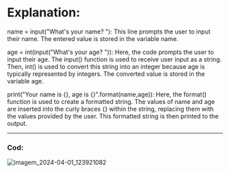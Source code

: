# Explanation:
<p>name = input("What's your name? "): This line prompts the user to input their name. The entered value is stored in the variable name.</p>
<p>age = int(input("What's your age? ")): Here, the code prompts the user to input their age. The input() function is used to receive user input as a string. Then, int() is used to convert this string into an integer because age is typically represented by integers. The converted value is stored in the variable age.</p>
<p>print("Your name is {}, age is {}".format(name,age)): Here, the format() function is used to create a formatted string. The values of name and age are inserted into the curly braces {} within the string, replacing them with the values provided by the user. This formatted string is then printed to the output.</p>

<hr>

### Cod:
![imagem_2024-04-01_123921082](https://github.com/MagyoDev/Introduction.py/assets/135189804/d220e5a0-74ed-45c6-88a0-08f650283e5b)
